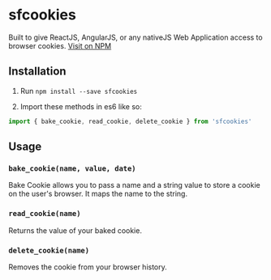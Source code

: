 # sfcookies

Built to give ReactJS, AngularJS, or any nativeJS Web Application access to browser cookies.
[Visit on NPM](https://www.npmjs.com/package/sfcookies)

## Installation

1) Run `npm install --save sfcookies`

2) Import these methods in es6 like so:

```js
import { bake_cookie, read_cookie, delete_cookie } from 'sfcookies'
```

## Usage

### `bake_cookie(name, value, date)`

Bake Cookie allows you to pass a name and a string value to store a cookie on the user's browser. It maps the name to the string.

### `read_cookie(name)`

Returns the value of your baked cookie.

### `delete_cookie(name)`

Removes the cookie from your browser history.
